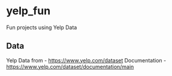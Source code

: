 # yelp_fun
Fun projects using Yelp Data

## Data
Yelp Data from - https://www.yelp.com/dataset
Documentation - https://www.yelp.com/dataset/documentation/main
